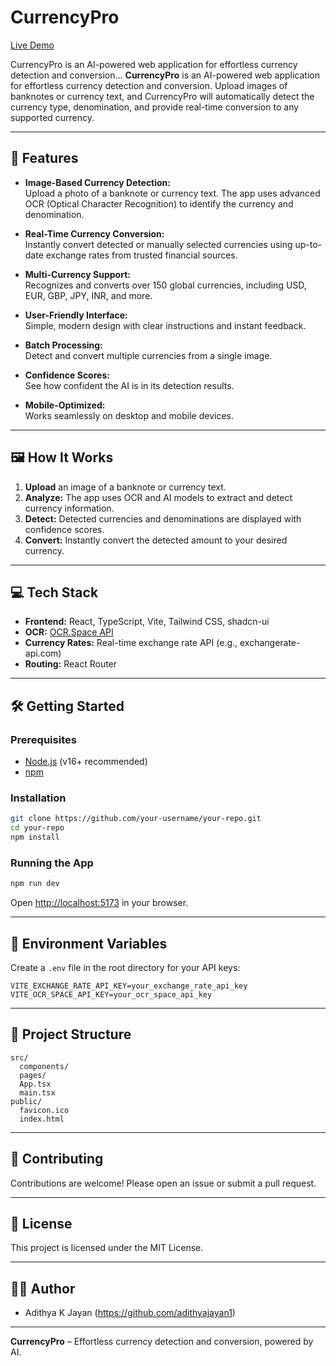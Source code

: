 # CurrencyPro

[Live Demo](https://currency-pro-convert.vercel.app/)

CurrencyPro is an AI-powered web application for effortless currency detection and conversion...
**CurrencyPro** is an AI-powered web application for effortless currency detection and conversion. Upload images of banknotes or currency text, and CurrencyPro will automatically detect the currency type, denomination, and provide real-time conversion to any supported currency.

---

## 🚀 Features

- **Image-Based Currency Detection:**  
  Upload a photo of a banknote or currency text. The app uses advanced OCR (Optical Character Recognition) to identify the currency and denomination.

- **Real-Time Currency Conversion:**  
  Instantly convert detected or manually selected currencies using up-to-date exchange rates from trusted financial sources.

- **Multi-Currency Support:**  
  Recognizes and converts over 150 global currencies, including USD, EUR, GBP, JPY, INR, and more.

- **User-Friendly Interface:**  
  Simple, modern design with clear instructions and instant feedback.

- **Batch Processing:**  
  Detect and convert multiple currencies from a single image.

- **Confidence Scores:**  
  See how confident the AI is in its detection results.

- **Mobile-Optimized:**  
  Works seamlessly on desktop and mobile devices.

---

## 🖼️ How It Works

1. **Upload** an image of a banknote or currency text.
2. **Analyze:** The app uses OCR and AI models to extract and detect currency information.
3. **Detect:** Detected currencies and denominations are displayed with confidence scores.
4. **Convert:** Instantly convert the detected amount to your desired currency.

---

## 💻 Tech Stack

- **Frontend:** React, TypeScript, Vite, Tailwind CSS, shadcn-ui
- **OCR:** [OCR.Space API](https://ocr.space/ocrapi)
- **Currency Rates:** Real-time exchange rate API (e.g., exchangerate-api.com)
- **Routing:** React Router

---

## 🛠️ Getting Started

### Prerequisites

- [Node.js](https://nodejs.org/) (v16+ recommended)
- [npm](https://www.npmjs.com/)

### Installation

```bash
git clone https://github.com/your-username/your-repo.git
cd your-repo
npm install
```

### Running the App

```bash
npm run dev
```

Open [http://localhost:5173](http://localhost:5173) in your browser.

---

## 🔑 Environment Variables

Create a `.env` file in the root directory for your API keys:

```env
VITE_EXCHANGE_RATE_API_KEY=your_exchange_rate_api_key
VITE_OCR_SPACE_API_KEY=your_ocr_space_api_key
```

---

## 📁 Project Structure

```
src/
  components/
  pages/
  App.tsx
  main.tsx
public/
  favicon.ico
  index.html
```

---

## 🤝 Contributing

Contributions are welcome! Please open an issue or submit a pull request.

---

## 📄 License

This project is licensed under the MIT License.

---

## 🙋‍♂️ Author

- Adithya K Jayan (https://github.com/adithyajayan1)

---

**CurrencyPro** – Effortless currency detection and conversion, powered by AI.
